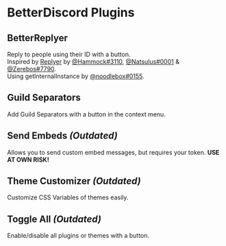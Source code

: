 # BetterDiscord Plugins
## BetterReplyer
Reply to people using their ID with a button.  
Inspired by [Replyer](https://github.com/cosmicsalad/Discord-Themes-and-Plugins/blob/master/plugins/replyer.plugin.js) by [@Hammock#3110](https://github.com/cosmicsalad), [@Natsulus#0001](https://github.com/Delivator) & [@Zerebos#7790](https://github.com/rauenzi).  
Using getInternalInstance by [@noodlebox#0155](https://github.com/noodlebox).

## Guild Separators
Add Guild Separators with a button in the context menu.

## Send Embeds *(Outdated)*
Allows you to send custom embed messages, but requires your token. **USE AT OWN RISK!**

## Theme Customizer *(Outdated)*
Customize CSS Variables of themes easily.

## Toggle All *(Outdated)*
Enable/disable all plugins or themes with a button.
